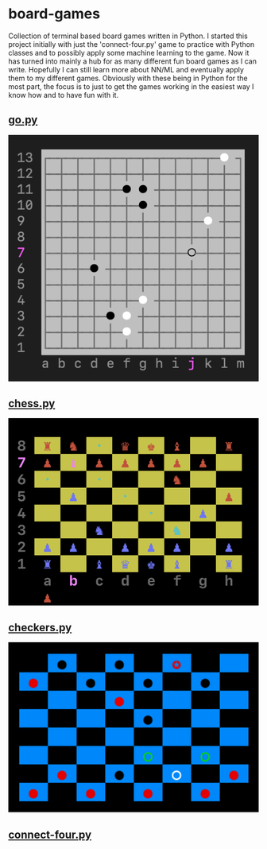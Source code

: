 # board-games

Collection of terminal based board games written in Python. I started this project initially with just the 'connect-four.py' game to practice with Python classes and to possibly apply some machine learning to the game. Now it has turned into mainly a hub for as many different fun board games as I can write. Hopefully I can still learn more about NN/ML and eventually apply them to my different games. Obviously with these being in Python for the most part, the focus is to just to get the games working in the easiest way I know how and to have fun with it.

## [go.py](https://github.com/956MB/go.py)

<img width="544" src="https://raw.githubusercontent.com/956MB/go.py/1f851d6ec8b14dc82e3a45f874b7b32f6b561e55/screenshots/go.png?token=GHSAT0AAAAAABUQFFSHPQHJPWJDOWOXMUWCYUH6ZKA">

## [chess.py](https://github.com/956MB/chess.py)

<img width="544" src="https://raw.githubusercontent.com/956MB/chess.py/50c48e9c6b2dd04d3ce56ee7ee808dc9fce223b6/screenshots/chess.png?token=GHSAT0AAAAAABUQFFSGD53RNX22R7LDJRNGYUH6ZYQ">

## [checkers.py](https://github.com/956MB/checkers.py)

<img width="544" src="https://raw.githubusercontent.com/956MB/checkers.py/3d15b358431bf3195fad6666f8f940dc143d3353/screenshots/blue.png?token=GHSAT0AAAAAABUQFFSHYP2F3FV4IGGW5HQ4YUH62XA">

## [connect-four.py](https://github.com/956MB/connect-four.py)